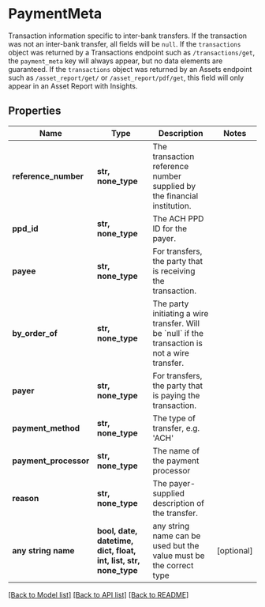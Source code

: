 # PaymentMeta

Transaction information specific to inter-bank transfers. If the transaction was not an inter-bank transfer, all fields will be `null`.  If the `transactions` object was returned by a Transactions endpoint such as `/transactions/get`, the `payment_meta` key will always appear, but no data elements are guaranteed. If the `transactions` object was returned by an Assets endpoint such as `/asset_report/get/` or `/asset_report/pdf/get`, this field will only appear in an Asset Report with Insights.

## Properties
Name | Type | Description | Notes
------------ | ------------- | ------------- | -------------
**reference_number** | **str, none_type** | The transaction reference number supplied by the financial institution. | 
**ppd_id** | **str, none_type** | The ACH PPD ID for the payer. | 
**payee** | **str, none_type** | For transfers, the party that is receiving the transaction. | 
**by_order_of** | **str, none_type** | The party initiating a wire transfer. Will be &#x60;null&#x60; if the transaction is not a wire transfer. | 
**payer** | **str, none_type** | For transfers, the party that is paying the transaction. | 
**payment_method** | **str, none_type** | The type of transfer, e.g. &#39;ACH&#39; | 
**payment_processor** | **str, none_type** | The name of the payment processor | 
**reason** | **str, none_type** | The payer-supplied description of the transfer. | 
**any string name** | **bool, date, datetime, dict, float, int, list, str, none_type** | any string name can be used but the value must be the correct type | [optional]

[[Back to Model list]](../README.md#documentation-for-models) [[Back to API list]](../README.md#documentation-for-api-endpoints) [[Back to README]](../README.md)



